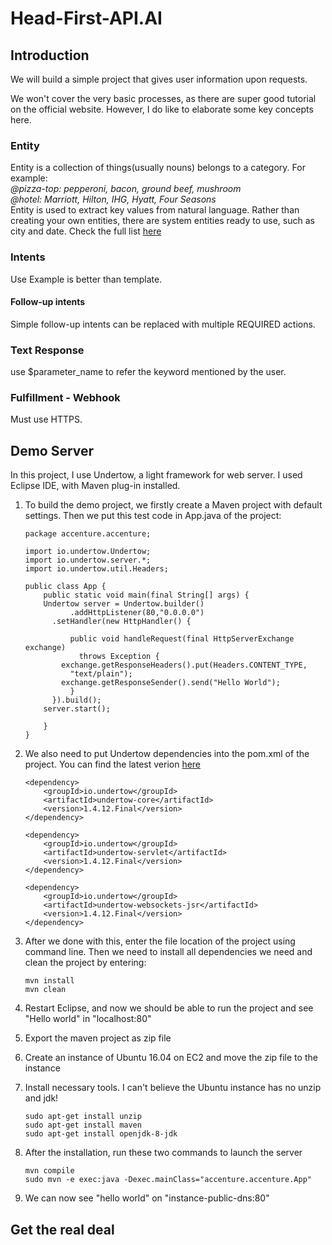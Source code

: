 # Head-First-API.AI

## Introduction
We will build a simple project that gives user information upon requests. 

We won't cover the very basic processes, as there are super good tutorial on the official website. However, I do like to elaborate some key concepts here.

### Entity
Entity is a collection of things(usually nouns) belongs to a category. For example:  
_@pizza-top: pepperoni, bacon, ground beef, mushroom_  
_@hotel: Marriott, Hilton, IHG, Hyatt, Four Seasons_  
Entity is used to extract key values from natural language. Rather than creating your own entities, there are system entities ready to use, such as city and date. Check the full list [here](https://docs.api.ai/docs/concept-entities#entity-types)  

### Intents
Use Example is better than template.  
#### Follow-up intents
Simple follow-up intents can be replaced with multiple REQUIRED actions.

### Text Response
use $parameter_name to refer the keyword mentioned by the user.  

### Fulfillment - Webhook
Must use HTTPS.  

## Demo Server
In this project, I use Undertow, a light framework for web server. I used Eclipse IDE, with Maven plug-in installed. 

1. To build the demo project, we firstly create a Maven project with default settings. Then we put this test code in App.java of the project:
    ```
    package accenture.accenture;

    import io.undertow.Undertow;
    import io.undertow.server.*;
    import io.undertow.util.Headers;

    public class App {
        public static void main(final String[] args) {
        Undertow server = Undertow.builder()
              .addHttpListener(80,"0.0.0.0")
          .setHandler(new HttpHandler() {

              public void handleRequest(final HttpServerExchange exchange)
                throws Exception {
            exchange.getResponseHeaders().put(Headers.CONTENT_TYPE,
              "text/plain");
            exchange.getResponseSender().send("Hello World");
              }
          }).build();
        server.start();

        }
    }
    ```

2. We also need to put Undertow dependencies into the pom.xml of the project. You can find the latest verion [here](http://undertow.io/downloads.html)
    ```
    <dependency>
        <groupId>io.undertow</groupId>
        <artifactId>undertow-core</artifactId>
        <version>1.4.12.Final</version>
    </dependency>

    <dependency>
        <groupId>io.undertow</groupId>
        <artifactId>undertow-servlet</artifactId>
        <version>1.4.12.Final</version>
    </dependency>

    <dependency>
        <groupId>io.undertow</groupId>
        <artifactId>undertow-websockets-jsr</artifactId>
        <version>1.4.12.Final</version>
    </dependency>
    ```

3. After we done with this, enter the file location of the project using command line. Then we need to install all dependencies we need and clean the project by entering:
    ```
    mvn install
    mvn clean
    ```

4. Restart Eclipse, and now we should be able to run the project and see "Hello world" in "localhost:80"
5. Export the maven project as zip file
6. Create an instance of Ubuntu 16.04 on EC2 and move the zip file to the instance
7. Install necessary tools. I can't believe the Ubuntu instance has no unzip and jdk! 
    ```
    sudo apt-get install unzip
    sudo apt-get install maven
    sudo apt-get install openjdk-8-jdk
    ```
8. After the installation, run these two commands to launch the server
    ```
    mvn compile
    sudo mvn -e exec:java -Dexec.mainClass="accenture.accenture.App" 
    ```
9. We can now see "hello world" on "instance-public-dns:80"

## Get the real deal
